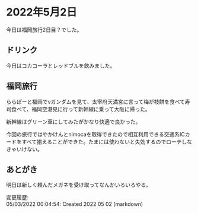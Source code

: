 # 2022年5月2日

今日は福岡旅行2日目？でした。

## ドリンク

今日はコカコーラとレッドブルを飲みました。

## 福岡旅行

ららぽーと福岡でνガンダムを見て、太宰府天満宮に言って梅が枝餅を食べて寿司食べて、福岡空港見に行って新幹線に乗って大阪に帰った。

新幹線はグリーン車にしてみたがかなり快適で良かった。

今回の旅行ではやかけんとnimocaを取得できたので相互利用できる交通系ICカードをすべて揃えることができた。たまには使わないと失効するのでローテしなきゃいけない。

## あとがき

明日は新しく頼んだメガネを受け取ってなんかいろいろやる。

変更履歴:  
05/03/2022 00:04:54: Created 2022 05 02 (markdown)  
